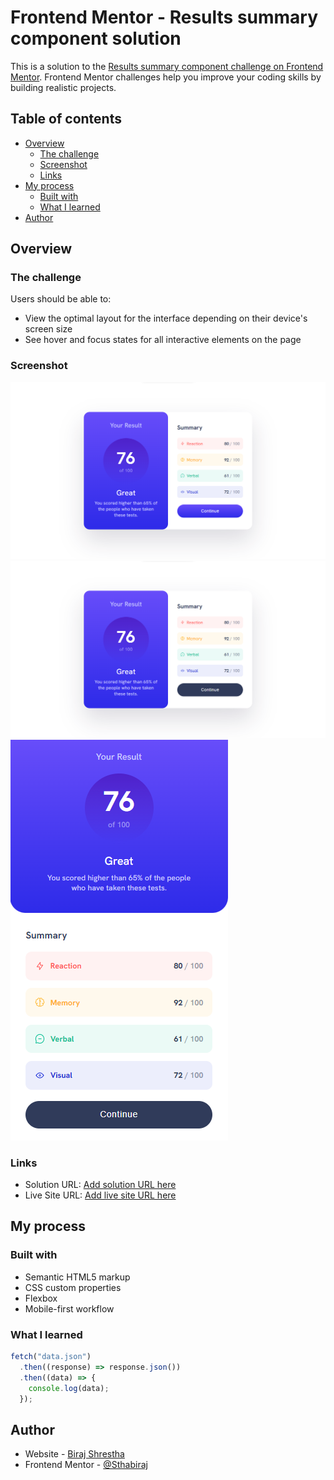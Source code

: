 # Frontend Mentor - Results summary component solution

This is a solution to the [Results summary component challenge on Frontend Mentor](https://www.frontendmentor.io/challenges/results-summary-component-CE_K6s0maV). Frontend Mentor challenges help you improve your coding skills by building realistic projects.

## Table of contents

- [Overview](#overview)
  - [The challenge](#the-challenge)
  - [Screenshot](#screenshot)
  - [Links](#links)
- [My process](#my-process)
  - [Built with](#built-with)
  - [What I learned](#what-i-learned)
- [Author](#author)

## Overview

### The challenge

Users should be able to:

- View the optimal layout for the interface depending on their device's screen size
- See hover and focus states for all interactive elements on the page

### Screenshot

![](./screenshot/1.png)
![](./screenshot/2.png)
![](./screenshot/3.png)

### Links

- Solution URL: [Add solution URL here](https://github.com/Sthabiraj/results-summary-component-main)
- Live Site URL: [Add live site URL here](https://sthabiraj.github.io/results-summary-component-main/)

## My process

### Built with

- Semantic HTML5 markup
- CSS custom properties
- Flexbox
- Mobile-first workflow

### What I learned

```js
fetch("data.json")
  .then((response) => response.json())
  .then((data) => {
    console.log(data);
  });
```

## Author

- Website - [Biraj Shrestha](https://sthabiraj.github.io/My-Portfolio/)
- Frontend Mentor - [@Sthabiraj](https://www.frontendmentor.io/profile/Sthabiraj)
